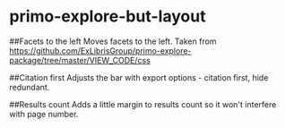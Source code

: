 # primo-explore-but-layout

##Facets to the left
Moves facets to the left. Taken from https://github.com/ExLibrisGroup/primo-explore-package/tree/master/VIEW_CODE/css

##Citation first
Adjusts the bar with export options - citation first, hide redundant.

##Results count
Adds a little margin to results count so it won't interfere with page number.
